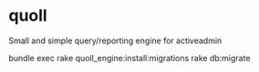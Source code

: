quoll
=====

Small and simple query/reporting engine for activeadmin

bundle exec rake quoll_engine:install:migrations
rake db:migrate
